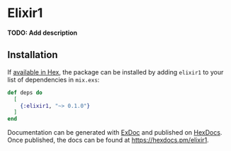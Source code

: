 # Elixir1

**TODO: Add description**

## Installation

If [available in Hex](https://hex.pm/docs/publish), the package can be installed
by adding `elixir1` to your list of dependencies in `mix.exs`:

```elixir
def deps do
  [
    {:elixir1, "~> 0.1.0"}
  ]
end
```

Documentation can be generated with [ExDoc](https://github.com/elixir-lang/ex_doc)
and published on [HexDocs](https://hexdocs.pm). Once published, the docs can
be found at <https://hexdocs.pm/elixir1>.


